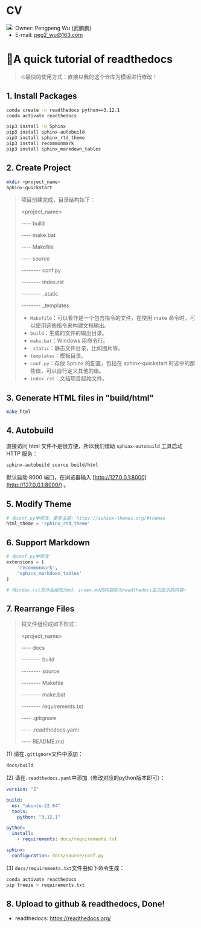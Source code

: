 # CV

<img src="https://countrush-prod.azurewebsites.net/l/badge/?repository=Peg-Wu.wppcv2" style="float: left;"/>

- Owner: Pengpeng Wu (武鹏鹏)
- E-mail: peg2_wu@163.com

# 🐬A quick tutorial of readthedocs

> 🤐最快的使用方式：直接以我的这个仓库为模板进行修改！

## 1. Install Packages

```bash
conda create -n readthedocs python==3.12.1
conda activate readthedocs

pip3 install -U Sphinx
pip3 install sphinx-autobuild
pip3 install sphinx_rtd_theme
pip3 install recommonmark
pip3 install sphinx_markdown_tables
```

## 2. Create Project

```bash
mkdir <project_name>
aphinx-quickstart
```

> 项目创建完成，目录结构如下：
>
> <project_name>
>
> ---- build
>
> ---- make.bat
>
> ---- Makefile
>
> ---- source
>
> -------- conf.py
>
> -------- index.rst
>
> -------- _static
>
> -------- _templates
>
> 
>
> - `Makefile`：可以看作是一个包含指令的文件，在使用 make 命令时，可以使用这些指令来构建文档输出。
> - `build`：生成的文件的输出目录。
> - `make.bat`：Windows 用命令行。
> - `_static`：静态文件目录，比如图片等。
> - `templates`：模板目录。
> - `conf.py`：存放 Sphinx 的配置，包括在 sphinx-quickstart 时选中的那些值，可以自行定义其他的值。
> - `index.rst`：文档项目起始文件。

## 3. Generate HTML files in "build/html"

```bash
make html
```

## 4. Autobuild

直接访问 html 文件不是很方便，所以我们借助 `sphinx-autobuild` 工具启动 HTTP 服务：

```bash
sphinx-autobuild source build/html
```

默认启动 8000 端口，在浏览器输入 [http://127.0.0.1:8000](http://127.0.0.1:8000/) 。

## 5. Modify Theme

```python
# 在conf.py中修改，更多主题: https://sphinx-themes.org/#themes
html_theme = 'sphinx_rtd_theme'
```

## 6. Support Markdown

```python
# 在conf.py中修改
extensions = [
    'recommonmark',
    'sphinx_markdown_tables'
]

# 将index.rst文件后缀改为md, index.md的内容即为readthedocs主页显示的内容~
```

## 7. Rearrange Files

> 将文件组织成如下形式：
>
> <project_name>
>
> ---- docs
>
> -------- build
>
> -------- source
>
> -------- Makefile
>
> -------- make.bat
>
> -------- requirements.txt
>
> ---- .gitignore
>
> ---- .readthedocs.yaml
>
> ---- README.md

(1) 请在`.gitignore`文件中添加：

```txt
docs/build
```

(2) 请在`.readthedocs.yaml`中添加（修改对应的python版本即可）：

```yaml
version: "2"

build:
  os: "ubuntu-22.04"
  tools:
    python: "3.12.1"

python:
  install:
    - requirements: docs/requirements.txt

sphinx:
  configuration: docs/source/conf.py
```

(3) `docs/requirements.txt`文件由如下命令生成：

```bash
conda activate readthedocs
pip freeze > requirements.txt
```

## 8. Upload to github & readthedocs, Done!

- readthedocs: https://readthedocs.org/
